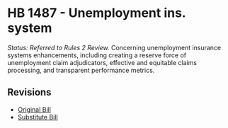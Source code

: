# HB 1487 - Unemployment ins. system
*Status: Referred to Rules 2 Review.*
Concerning unemployment insurance systems enhancements, including creating a reserve force of unemployment claim adjudicators, effective and equitable claims processing, and transparent performance metrics.

## Revisions
* [Original Bill](1/)
* [Substitute Bill](S/)